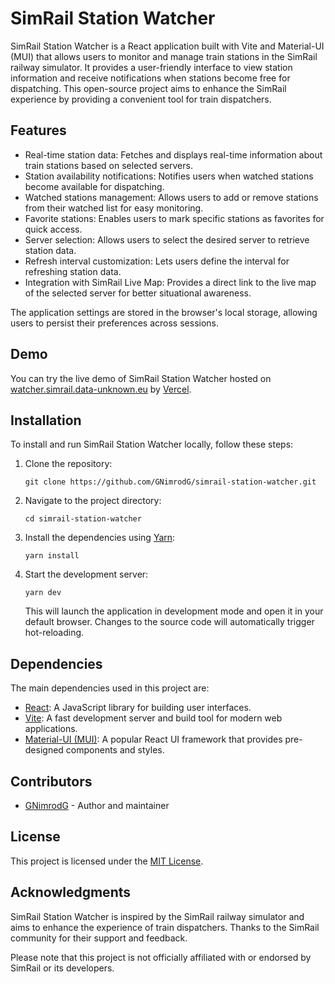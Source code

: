 # SimRail Station Watcher

SimRail Station Watcher is a React application built with Vite and Material-UI (MUI) that allows users to monitor and manage train stations in the SimRail railway simulator. It provides a user-friendly interface to view station information and receive notifications when stations become free for dispatching. This open-source project aims to enhance the SimRail experience by providing a convenient tool for train dispatchers.

## Features

- Real-time station data: Fetches and displays real-time information about train stations based on selected servers.
- Station availability notifications: Notifies users when watched stations become available for dispatching.
- Watched stations management: Allows users to add or remove stations from their watched list for easy monitoring.
- Favorite stations: Enables users to mark specific stations as favorites for quick access.
- Server selection: Allows users to select the desired server to retrieve station data.
- Refresh interval customization: Lets users define the interval for refreshing station data.
- Integration with SimRail Live Map: Provides a direct link to the live map of the selected server for better situational awareness.

The application settings are stored in the browser's local storage, allowing users to persist their preferences across sessions.

## Demo

You can try the live demo of SimRail Station Watcher hosted on [watcher.simrail.data-unknown.eu](https://watcher.simrail.data-unknown.eu/) by [Vercel](https://vercel.com/).

## Installation

To install and run SimRail Station Watcher locally, follow these steps:

1. Clone the repository:

   ```shell
   git clone https://github.com/GNimrodG/simrail-station-watcher.git
   ```

2. Navigate to the project directory:

   ```shell
   cd simrail-station-watcher
   ```

3. Install the dependencies using [Yarn](https://yarnpkg.com/):

   ```shell
   yarn install
   ```

4. Start the development server:

   ```shell
   yarn dev
   ```

   This will launch the application in development mode and open it in your default browser. Changes to the source code will automatically trigger hot-reloading.

## Dependencies

The main dependencies used in this project are:

- [React](https://reactjs.org): A JavaScript library for building user interfaces.
- [Vite](https://vitejs.dev): A fast development server and build tool for modern web applications.
- [Material-UI (MUI)](https://mui.com): A popular React UI framework that provides pre-designed components and styles.

## Contributors

- [GNimrodG](https://github.com/GNimrodG) - Author and maintainer

## License

This project is licensed under the [MIT License](LICENSE).

## Acknowledgments

SimRail Station Watcher is inspired by the SimRail railway simulator and aims to enhance the experience of train dispatchers. Thanks to the SimRail community for their support and feedback.

Please note that this project is not officially affiliated with or endorsed by SimRail or its developers.
